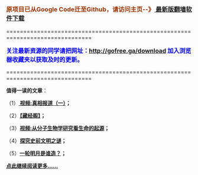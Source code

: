 <h3><font color="#993300"> 原项目已从Google Code迁至Github，请访问主页--》<a href="http://leapc.zym9.net/" target="_blank"> 最新版翻墙软件下载</a></font></h3>
<p>===============================================================================</p>
<font color="blue" size="3"><strong>关注最新资源的同学请把网址：<font color="#993300"><a href="http://gofree.ga/download" target="_blank">http://gofree.ga/download</a> </font>加入浏览器收藏夹以获取及时的更新。</strong></font>
<p>===============================================================================</p>
<p><strong>值得一读的文章</strong>：</p>
<p>（1）<strong><a href="http://www.metfreesky.tk/go/truth" target="_blank"> 视频:真相报道（一）</a>；</strong></p>
<p>（2）<strong><a href="http://www.metfreesky.tk/go/reading" target="_blank">【藏经阁】</a>；</strong></p>
<p>（3）<strong><a href="http://www.metfreesky.tk/go/biology" target="_blank">视频:从分子生物学研究看生命的起源</a>；</strong></p>
<p>（4）<strong><a href="http://www.metfreesky.tk/go/discovery" target="_blank">探究史前文明之谜</a>；</strong></p>
<p>（5）<strong><a href="http://www.metfreesky.tk/go/moon" target="_blank">一轮明月是谁造？</a>；</strong></p>
<p><strong><a href="http://gofree.ga/freesky" target="_blank">点此继续阅读更多……</a></strong></p>
